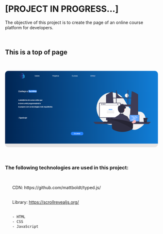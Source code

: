 <h1>[PROJECT IN PROGRESS...]</h1>

<p> The objective of this project is to create the page of an online course platform for developers. </p>

<br>

<h2> This is a top of page </h2>

<br>

<img 
style='border-radius: 10px'
src='./assets/Images_from_readme/first_image.png'
/>

<br>

<h3> The following technologies are used in this project: </h3> <br>

<ul>
    CDN: <a> https://github.com/mattboldt/typed.js/ </a> <br><br>
    
Library: <a> https://scrollrevealjs.org/ </a> <br><br>

    - HTML
    - CSS
    - JavaScript

<ul>